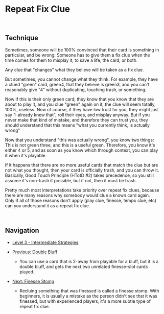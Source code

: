 # Repeat Fix Clue

<br />

## Technique

Sometimes, someone will be 100% convinced that their card is something in particular, and be wrong. Someone has to give them a fix clue when the time comes for them to misplay it, to save a life, the card, or both.

Any clue that "changes" what they believe will be taken as a fix clue.

But sometimes, you cannot change what they think. For example, they have a clued "green" card, green4, that they believe is green3, and you can't reasonably give "4" without duplicating, touching trash, or something.

Now if this is their only green card, they know that you know that they are about to play it, and you clue "green" again on it, the clue will seem totally, 100%, useless. Now of course, if they have low trust for you, they might just say "I already knew that", roll their eyes, and misplay anyway. But if you never make that kind of mistake, and therefore they can trust you, they should understand that this means "what you currently think, is actually wrong"

Now that you understand "this was actually wrong", you know two things: This is not green three, and this is a useful green. Therefore, you know it's either 4 or 5, and as soon as you know which through context, you can play it when it's playable.

If it happens that there are no more useful cards that match the clue but are not what you thought, then your card is officially trash, and you can throw it. Basically, Good Touch Principle (HTotD #2) takes precedence, so you still assume it's non-trash if possible, but if not, then it must be trash.

Pretty much most interpretations take priority over repeat fix clues, because there are many reasons why somebody would clue a known card again. Only if all of those reasons don't apply (play clue, finesse, tempo clue, etc) can you understand it as a repeat fix clue.

<br />

## Navigation

* [Level 3 - Intermediate Strategies](https://github.com/agilbert1412/HanabiStrategy/blob/master/Strategy/Level%203%20-%20Intermediate/Level%203%20-%20Intermediate.md)

* [Previous: Double Bluff](https://github.com/agilbert1412/HanabiStrategy/blob/master/Strategy/Level%203%20-%20Intermediate/45%20-%20Double%20Bluff.md)
	* You can use a card that is 2-away from playable for a bluff, but it is a double bluff, and gets the next two unrelated finesse-slot cards played.

* [Next: Finesse Stomp](https://github.com/agilbert1412/HanabiStrategy/blob/master/Strategy/Level%203%20-%20Intermediate/47%20-%20Finesse%20Stomp.md)
	* Recluing something that was finessed is called a finesse stomp. With beginners, it is usually a mistake as the person didn't see that it was finessed, but with experienced players, it's a more subtle type of repeat fix clue.